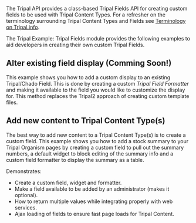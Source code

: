
The Tripal API provides a class-based Tripal Fields API for creating custom fields to be used with Tripal Content Types. For a refresher on the terminology surrounding Tripal Content Types and Fields see [Terminology on Tripal.info](http://tripal.info/node/347).

The Tripal Example: Tripal Fields module provides the following examples to aid developers in creating their own custom Tripal Fields.

## Alter existing field display (Comming Soon!)
This example shows you how to add a custom display to an existing Tripal/Chado Field. This is done by creating a custom <em>Tripal Field Formatter</em> and making it available to the field you would like to customize the display for. This method replaces the Tripal2 approach of creating custom template files.

## Add new content to Tripal Content Type(s)
The best way to add new content to a Tripal Content Type(s) is to create a custom field. This example shows you how to add a stock summary to your Tripal Organism pages by creating a custom field to pull out the summary numbers, a default widget to block editing of the summary info and a custom field formatter to display the summary as a table.

Demonstrates:
- Create a custom field, widget and formatter.
- Make a field available to be added by an administrator (makes it optional).
- How to return multiple values while integrating properly with web services.
- Ajax loading of fields to ensure fast page loads for Tripal Content.
